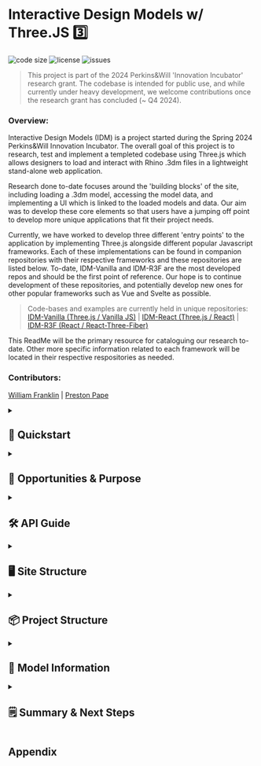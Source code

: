 # Interactive Design Models w/ Three.JS 3️⃣

![code size](https://img.shields.io/github/languages/code-size/PW-SEA-CoDe/InteractiveDesignModels?style=flat-square)
![license](https://img.shields.io/github/license/PW-SEA-CoDe/InteractiveDesignModels?style=flat-square)
![issues](https://img.shields.io/github/issues/PW-SEA-CoDe/InteractiveDesignModels)

> This project is part of the 2024 Perkins&Will 'Innovation Incubator' research grant. The codebase is intended for public use, and while currently under heavy development, we welcome contributions once the research grant has concluded (~ Q4 2024). 

### Overview:

Interactive Design Models (IDM) is a project started during the Spring 2024 Perkins&Will Innovation Incubator. The overall goal of this project is to research, test and implement a templeted codebase using Three.js which allows designers to load and interact with Rhino .3dm files in a lightweight stand-alone web application.

Research done to-date focuses around the 'building blocks' of the site, including loading a .3dm model, accessing the model data, and implementing a UI which is linked to the loaded models and data. Our aim was to develop these core elements so that users have a jumping off point to develop more unique applications that fit their project needs. 

Currently, we have worked to develop three different 'entry points' to the application by implementing Three.js alongside different popular Javascript frameworks. Each of these implementations can be found in companion repositories with their respective frameworks and these repositories are listed below. To-date, IDM-Vanilla and IDM-R3F are the most developed repos and should be the first point of reference. Our hope is to continue development of these repositories, and potentially develop new ones for other popular frameworks such as Vue and Svelte as possible.

> Code-bases and examples are currently held in unique repositories: <br/>
> [IDM-Vanilla (Three.js / Vanilla JS)](https://github.com/PW-SEA-CoDe/IDM-Vanilla) | [IDM-React (Three.js / React)](https://github.com/PW-SEA-CoDe/IDM-React) | [IDM-R3F (React / React-Three-Fiber)](https://github.com/PW-SEA-CoDe/IDM-R3F)

This ReadMe will be the primary resource for cataloguing our research to-date. Other more specific information related to each framework will be located in their respective respositories as needed.

### Contributors:

[William Franklin](https://github.com/wmfranklin20) | [Preston Pape](https://github.com/prxsto)

<details id="Quickstart" closed>
<summary><h2>🚀 Quickstart</summary>


The ```examples``` subfolder contains a variety of example Three.js web applications split into categories based upon framework/library choices. Within each, there are UI components to pull into fresh applications, as well as helper functions for loading models, adding environmental effects, and manipulating cameras, lighting, etc.

### Cloning & Install
You can clone the examples to your local machine using the following commands (from within your desired directory):
```shell
$ git clone --no-checkout --depth=1 https://github.com/PW-SEA-CoDe/InteractiveDesignModels.git
$ cd InteractiveDesignModels
$ git checkout main -- examples
$ rm -rf .git
```

### Dependencies
Once cloned, you will need to install the dependencies. Make sure your working directory is the root of the example you are interested in, and then run the following command (subsituting ```npm``` for your favorite Node.js package manager):
```shell
$ npm install
```
This will reference the package-lock.json file to install all required dependencies. If you have any issues, please submit and issue or reach out for assistance.

###  Deployment & Testing
To deploy a testing environment using ```vite``` run:
```shell
$ npm run dev
```
This will deploy a local version of the web application and you should see the port listed in your terminal output with which to view your app.
Typically this will be http://localhost:XXXX/

To build your application for deployment, you can instead run:
```shell
$ npm run build
```
</details>

<details id="Purpose">
<summary><h2>🌟 Opportunities & Purpose</summary>

### Purpose and Goals

Across the AEC industry, digital innovation is changing the way that we communicate design. IDM represents an exciting opportunity to bring our design models to life and allow designers and clients to interact with our design in a more meaningful way when compared to static presentation files. Similarly, leveraging web interaction can allow users to explore different aspects of our design ideas that are otherwise too difficult to convey in traditional presentation methods. 


### Opportunities

The potential opportunities to leverage this technology are endless. Below are just a few potential use cases that can help elevate our process and design:

Design:
 - Toggle between design options without need for multiple pages

Sustainability:
 - Understand shading impact of design options in real-time and with user control of sun position

Metrics:
 - Visualize key building or campus metrics aligned with building models. 

</details>

<details id="Api-Guide">
<summary><h2>🛠️ API Guide</summary>

## 
> [!NOTE]
> 💡 This project assumes that the user has at least basic understanding of HTML/CSS, Javascript, and Rhino/Grasshopper fundamentals. We will try our best to explain the code examples provided, but also do not want to overburden the project summary by explaining basic concepts.

### What is Three?
Three.js is a JavaScript Application Programming Interface (API) which allows users to create interactive 3D models using WebGL. Users can create 3D geometry in the browser by creating a Three ‘Scene’ which contains three key elements to visualize the 3d model:


<details>
  <summary>Three.js 'Scene' Basic Structure</summary>
The root object in Three is the 'Scene' which contains all other components. The Scene is appended to an existing DOM element and is then updated with any additional Three components or UI styling that is needed by the user. 

_**At a minimum, the Scene, a Camera and a Renderer must be defined to create a Scene.**_  

```
scene ↴                                 // Root Element
        renderer                        // Renders Scene
        camera                          // Visual access point to scene
        lights ↴                        // Lighting - Multiple possible types
                    Spotlight                   
                    Domelight
                    ...
        geometry ↴                      // Geometry - Multiple native and loadable types
                    Mesh
                    Polysurface
                    Line
                    .3dm
                    .gltf
                    ... 
        controls                        // Control of camera in scene space
```
#### Camera
Each scene needs to initialize a camera in order to view the scene. Three provides a series of pre-built camera options that need some additional attributes in order to work properly.

#### Lights
Similar to the camera, each scene should be initialized with a light source in order to view the models materials, and shadows.

#### Mesh(Geometry)
Lastly, the user can populate the scene with any amount of meshes, or 3D geometry by either using native Three object constructors, or by loading a third-party geometry (such as a Rhino .3dm) using pre-built model loading scripts.

### Loading a .3dm Model

### UI & Site Structure
The template file developed for this project breaks down the site structure into two ‘layers’; the ‘Model’ layer contains the Three scene, while the ‘UI’ layer contains any UI elements that the user needs to implement to interact with their models or data. 

</details>
</details>

<details>
<summary><h2>🖥️ Site Structure</summary>

### Overview
### Model 'Layer'
### UI 'Layer'
### Unique Conditions
</details>


<details id="Proj-Structure">
<summary><h2>📦 Project Structure</summary>

### Overview
A goal of this project is to develop basic templated codebases to allow users to quickly load their design models into a web applicaiton, which comes pre-built with core functions. This means balancing adding as much additional functionality to the 'template' while also minimizing the size and complexity of the codebase. Similary, we have tried to develop a comparable codebase in a variety of frameworks to allow users a greater spectrum of entry points depending on their preferences and backgrounds. 

#### Basic Project Module Structure
Regardless of framework, we have tried our best to organize sub-folders which contain modules used to set-up key functions across the site. These folders listed below should contain all scripts used to define the building blocks of the site:
```
main               // Call functions related to UI
model              // Call functions related to Scene and Model 
src/↴
     data/↴          // Data formatting/importing
     model/↴         // Model interaction
     scene/↴         // Scene (initialization, post-processing, lighting)
     ui/↴            // UI elements (containers, graphics, styling)
     utils/↴         // Site Utilities (window resize, helper functions, etc.) 
assets/↴
     data/↴          // Data related to models (json, csv, etc.)
     models/↴        // Models to be loaded into site
     icons/↴         // UI icons and images
```
Within each of these folders, we have tried to simplify the number of unique scripts as much as possible, aiming to create one or two scripts which export a variety of relevant functions to be called higher up in the project structure.

### Vanilla Javascript
```
index.html              // Entry point, contains core elements
style.css               // Styling for html,body all other styles handled in JS
main.js                 // Call functions to create UI elements 
model.js                // Call functions related to Scene and Model 
src/↴
        data/↴          // Data formatting/importing
        model/↴         // Model interaction
        scene/↴         // Scene (initialization, post-processing, lighting)
        ui/↴            // UI elements (containers, graphics, styling)
        utils/↴         // Site Utilities (window resize, helper functions, etc.) 
assets/↴
        data/↴
        models/↴        // holds rhino (.3dm) files
        icons/↴
```
### React
### React Three Fiber
```
index.html                    // entry point, contains core elements
src/↴
        index.css             // base styling, component styling will override
        index.jsx             // main react file, declare components here 
        scene.jsx             // holds scene objects (models/lights/etc.)
        assets/↴              // assets- dynamic upon state/props
        components/↴          // react components and their stylesheets, add subfolders by use
        lib/↴                 // global constants, hooks, helper functions, etc. 
                constants.js  // constants for all components
                hooks.js      // custom react hooks
                # types.ts    // custom typescript types (if typescript project)
                utils.js      // helper functions
public/↴                      
        images/↴              // holds images/textures/icons (png/jpg/etc.)
        models/↴              // holds rhino (.3dm) files
        fonts/↴               // holds fonts (prefer .woff2 if possible)
```
### Vue/TresJS

</details>



<details id="Model-Data">
<summary><h2>💾 Model Information</summary>

### Overview
Three natively imports some model information directly from your Rhino .3dm file, however some key information is not imported, and other information is not easily accessible with the out-of-the-box import. This section will aim to explain the process of accessing Rhino model information and breakdown the scripts included in this project that assist with this effort.

### Native .3dm Information
The current functionality of Three allows users to load .3dm files with the following model information directly associated to a dictionary referenced as the model 'object'. 
```
Natively Imported Information
- Geometry
- Layer ID's
- Group ID's 
- Materials

Currently Unsupported Information
- Geometry associated to each Layer
- Geometry associated to each group
- Unique materials for each element (for interaction)
- Object center points
```

### Layers & Groups
### Materials
### Cameras
### Data
#### Model Data
#### Other Data
</details>

<details id="Summary">
<summary><h2>🗒️ Summary & Next Steps</summary>


</details>

## Appendix
